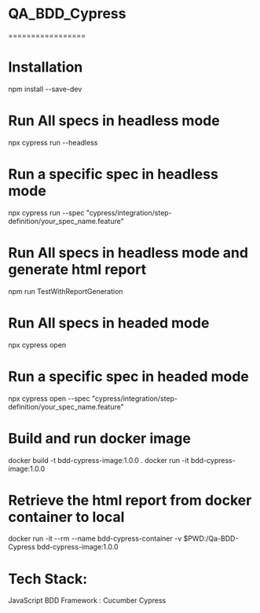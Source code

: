 # QA_BDD_Cypress
=================


# Installation
npm install --save-dev

# Run All specs in headless mode
npx cypress run --headless

# Run a specific spec in headless mode
npx cypress run --spec "cypress/integration/step-definition/your_spec_name.feature"

# Run All specs in headless mode and generate html report
npm run TestWithReportGeneration

# Run All specs in headed mode
npx cypress open

# Run a specific spec in headed mode
npx cypress open --spec "cypress/integration/step-definition/your_spec_name.feature"

# Build and run docker image
docker build -t bdd-cypress-image:1.0.0 .
docker run -it bdd-cypress-image:1.0.0

# Retrieve the html report from docker container to local
docker run -it --rm --name bdd-cypress-container -v $PWD:/Qa-BDD-Cypress bdd-cypress-image:1.0.0



# Tech Stack:
JavaScript
BDD Framework : Cucumber
Cypress


